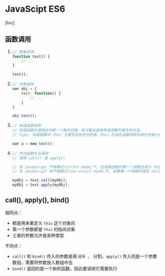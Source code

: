 # JavaScipt ES6

[toc]

## 函数调用

1.  ```javascript
    // 直接调用
    function test() {
        // ...
    }
    
    test();
    ```

2.  ```javascript
    // 对象调用
    var obj = {
        test: function() {
            // ...
        }
    }
    
    obj.test();
    ```

3.  ```javascript
    // 构造函数调用
    // 构造函数的调用会创建一个新的对象。新对象会继承构造函数的属性和方法。
    // Tips: 构造函数中 this 关键字没有任何的值。this 的值在函数调用实例化对象(new object)时创建。
    
    var a = new test();
    ```

4.  ```javascript
    // 作为函数方法调用
    // 使用 call() 或 apply()
    
    // 在 JavaScript 严格模式(strict mode)下, 在调用函数时第一个参数会成为 this 的值， 即使该参数不是一个对象。
    // 在 JavaScript 非严格模式(non-strict mode)下, 如果第一个参数的值是 null 或 undefined, 它将使用全局对象替代。
    
    myObj = test.call(myObj);
    myObj = test.apply(myObj);
    ```



## call(), apply(), bind()

相同点：

-   都是用来重定义 ``this`` 这个对象的
-    第一个参数都是 ``this`` 的指向对象 
-    三者的参数允许是各种类型

不同点：

-   ``call()`` 和 ``bind()`` 传入的参数是用 ``逗号 , `` 分割，``apply()`` 传入的是一个参数数组，需要将参数放入数组中去
-   ``bind()`` 返回的是一个新的函数，因此要调用它需要执行


